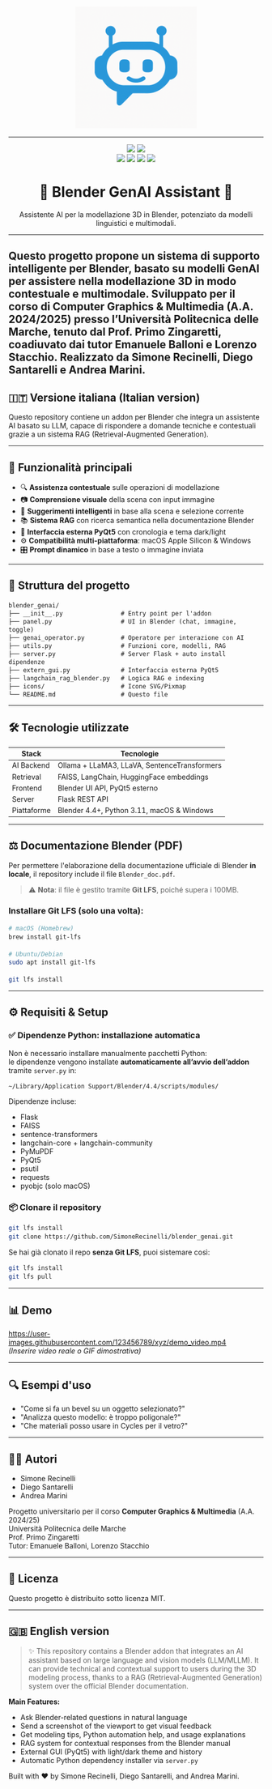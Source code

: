 <div align="center">
  <img src="icons/logo.png" alt="Blender GenAI Logo" width="240"/>

------
  <p>
    <img src="https://forthebadge.com/images/badges/built-with-love.svg"/>
    <img src="https://forthebadge.com/images/badges/works-on-my-machine.svg"/>
    <br>
    <img src="https://img.shields.io/badge/Python-3.11-blue?logo=python&logoColor=white&style=for-the-badge"/>
    <img src="https://img.shields.io/badge/Blender-4.4-orange?logo=blender&logoColor=white&style=for-the-badge"/>
    <img src="https://img.shields.io/badge/PyQt5-GUI-brightgreen?logo=qt&logoColor=white&style=for-the-badge"/>
    <img src="https://img.shields.io/badge/Flask-Server-black?logo=flask&logoColor=white&style=for-the-badge"/>
  </p>


  <h1> 🤖 Blender GenAI Assistant 🤖</h1>
  <p>
    Assistente AI per la modellazione 3D in Blender, potenziato da modelli linguistici e multimodali.
  </p>
</div>

---

Questo progetto propone un sistema di supporto intelligente per Blender, basato su modelli GenAI per assistere nella modellazione 3D in modo contestuale e multimodale.
Sviluppato per il corso di **Computer Graphics & Multimedia** (A.A. 2024/2025) presso l’**Università Politecnica delle Marche**, tenuto dal **Prof. Primo Zingaretti**, coadiuvato dai tutor **Emanuele Balloni** e **Lorenzo Stacchio**.
Realizzato da **Simone Recinelli**, **Diego Santarelli** e **Andrea Marini**.
---

## 🇮🇹 Versione italiana (Italian version)

Questo repository contiene un addon per Blender che integra un assistente AI basato su LLM, capace di rispondere a domande tecniche e contestuali grazie a un sistema RAG (Retrieval-Augmented Generation).

---

## 📌 Funzionalità principali

- 🔍 **Assistenza contestuale** sulle operazioni di modellazione
- 📷 **Comprensione visuale** della scena con input immagine
- 🧠 **Suggerimenti intelligenti** in base alla scena e selezione corrente
- 📚 **Sistema RAG** con ricerca semantica nella documentazione Blender
- 💬 **Interfaccia esterna PyQt5** con cronologia e tema dark/light
- ⚙️ **Compatibilità multi-piattaforma**: macOS Apple Silicon & Windows
- 🎛️ **Prompt dinamico** in base a testo o immagine inviata

---

## 🧹 Struttura del progetto

```
blender_genai/
├── __init__.py                # Entry point per l'addon
├── panel.py                   # UI in Blender (chat, immagine, toggle)
├── genai_operator.py          # Operatore per interazione con AI
├── utils.py                   # Funzioni core, modelli, RAG
├── server.py                  # Server Flask + auto install dipendenze
├── extern_gui.py              # Interfaccia esterna PyQt5
├── langchain_rag_blender.py   # Logica RAG e indexing
├── icons/                     # Icone SVG/Pixmap
└── README.md                  # Questo file
```

---

## 🛠️ Tecnologie utilizzate

| Stack       | Tecnologie |
|-------------|------------|
| AI Backend  | Ollama + LLaMA3, LLaVA, SentenceTransformers |
| Retrieval   | FAISS, LangChain, HuggingFace embeddings |
| Frontend    | Blender UI API, PyQt5 esterno |
| Server      | Flask REST API |
| Piattaforme | Blender 4.4+, Python 3.11, macOS & Windows |

---

## ⚖️ Documentazione Blender (PDF)

Per permettere l'elaborazione della documentazione ufficiale di Blender **in locale**, il repository include il file `Blender_doc.pdf`.

> ⚠️ **Nota**: il file è gestito tramite **Git LFS**, poiché supera i 100MB.

### Installare Git LFS (solo una volta):

```bash
# macOS (Homebrew)
brew install git-lfs

# Ubuntu/Debian
sudo apt install git-lfs

git lfs install
```

---

## ⚙️ Requisiti & Setup

### ✅ Dipendenze Python: installazione automatica

Non è necessario installare manualmente pacchetti Python:  
le dipendenze vengono installate **automaticamente all’avvio dell’addon** tramite `server.py` in:

```
~/Library/Application Support/Blender/4.4/scripts/modules/
```

Dipendenze incluse:
- Flask
- FAISS
- sentence-transformers
- langchain-core + langchain-community
- PyMuPDF
- PyQt5
- psutil
- requests
- pyobjc (solo macOS)

### 📦 Clonare il repository

```bash
git lfs install
git clone https://github.com/SimoneRecinelli/blender_genai.git
```

Se hai già clonato il repo **senza Git LFS**, puoi sistemare così:
```bash
git lfs install
git lfs pull
```

---


## 📊 Demo

https://user-images.githubusercontent.com/123456789/xyz/demo_video.mp4  
*(Inserire video reale o GIF dimostrativa)*

---


## 🔍 Esempi d'uso

- "Come si fa un bevel su un oggetto selezionato?"
- "Analizza questo modello: è troppo poligonale?"
- "Che materiali posso usare in Cycles per il vetro?"

---

## 👨‍💼 Autori

- Simone Recinelli  
- Diego Santarelli  
- Andrea Marini  

Progetto universitario per il corso **Computer Graphics & Multimedia** (A.A. 2024/25)  
Università Politecnica delle Marche  
Prof. Primo Zingaretti  
Tutor: Emanuele Balloni, Lorenzo Stacchio

---

## 📄 Licenza

Questo progetto è distribuito sotto licenza MIT.

---

## 🇬🇧 English version

> ✨ This repository contains a Blender addon that integrates an AI assistant based on large language and vision models (LLM/MLLM). It can provide technical and contextual support to users during the 3D modeling process, thanks to a RAG (Retrieval-Augmented Generation) system over the official Blender documentation.

**Main Features:**
- Ask Blender-related questions in natural language
- Send a screenshot of the viewport to get visual feedback
- Get modeling tips, Python automation help, and usage explanations
- RAG system for contextual responses from the Blender manual
- External GUI (PyQt5) with light/dark theme and history
- Automatic Python dependency installer via `server.py`

Built with ❤️ by Simone Recinelli, Diego Santarelli, and Andrea Marini.
